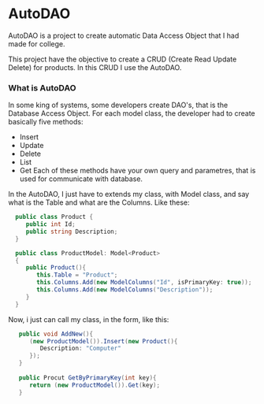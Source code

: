# AutoDAO
AutoDAO is a project to create automatic Data Access Object that I had made for college.

This project have the objective to create a CRUD (Create Read Update Delete) for products. In this CRUD I use the AutoDAO.

### What is AutoDAO ###
In some king of systems, some developers create DAO's, that is the Database Access Object. For each model class, the developer had to create basically five methods:
   - Insert
   - Update
   - Delete
   - List
   - Get
Each of these methods have your own query and parametres, that is used for communicate with database.

In the AutoDAO, I just have to extends my class, with Model class, and say what is the Table and what are the Columns. Like these:

```csharp
  public class Product {
     public int Id;
     public string Description;
  }

  public class ProductModel: Model<Product> 
  {
     public Product(){
        this.Table = "Product";
        this.Columns.Add(new ModelColumns("Id", isPrimaryKey: true));
        this.Columns.Add(new ModelColumns("Description"));
     }
  }
  ```
  
  Now, i just can call my class, in the form, like this:
  
  ```csharp
     public void AddNew(){
        (new ProductModel()).Insert(new Product(){
           Description: "Computer"
        });
     }
     
     public Procut GetByPrimaryKey(int key){
        return (new ProductModel()).Get(key);
     }
  ```
